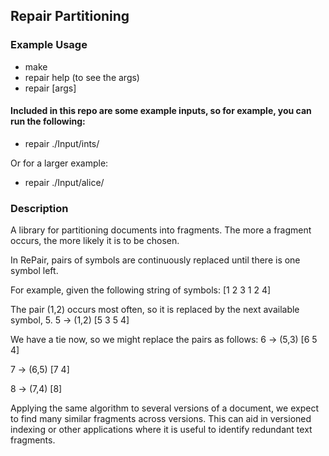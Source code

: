 ## Repair Partitioning

### Example Usage
* make
* repair help (to see the args)
* repair [args]

#### Included in this repo are some example inputs, so for example, you can run the following:
* repair ./Input/ints/

Or for a larger example:

* repair ./Input/alice/

### Description

A library for partitioning documents into fragments. The more a fragment occurs, the more likely it is to be chosen.

In RePair, pairs of symbols are continuously replaced until there is one symbol left. 

For example, given the following string of symbols: [1 2 3 1 2 4]

The pair (1,2) occurs most often, so it is replaced by the next available symbol, 5.
5 -> (1,2)
[5 3 5 4]

We have a tie now, so we might replace the pairs as follows:
6 -> (5,3)
[6 5 4]

7 -> (6,5)
[7 4]

8 -> (7,4)
[8]

Applying the same algorithm to several versions of a document, we expect to find many similar fragments across versions.
This can aid in versioned indexing or other applications where it is useful to identify redundant text fragments. 